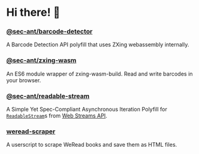 # Hi there! 👋

### [@sec-ant/barcode-detector](https://github.com/Sec-ant/barcode-detector)
A Barcode Detection API polyfill that uses ZXing webassembly internally.

### [@sec-ant/zxing-wasm](https://github.com/Sec-ant/zxing-wasm)
An ES6 module wrapper of zxing-wasm-build. Read and write barcodes in your browser.

### [@sec-ant/readable-stream](https://github.com/Sec-ant/readable-stream)
A Simple Yet Spec-Compliant Asynchronous Iteration Polyfill for [`ReadableStream`](https://developer.mozilla.org/docs/Web/API/ReadableStream)s from [Web Streams API](https://developer.mozilla.org/docs/Web/API/Streams_API).

### [weread-scraper](https://github.com/Sec-ant/weread-scraper)
A userscript to scrape WeRead books and save them as HTML files.

